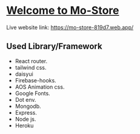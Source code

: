 
# [Welcome to Mo-Store](https://mo-store-819d7.web.app/)

Live website link: https://mo-store-819d7.web.app/


## Used Library/Framework

* React router.
* tailwind css.
* daisyui
* Firebase-hooks.
* AOS Animation css.
* Google Fonts.
* Dot env.
* Mongodb.
* Express.
* Node js.
* Heroku

